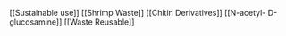 [[Sustainable use]]
[[Shrimp Waste]]
[[Chitin Derivatives]]
[[N-acetyl- D-glucosamine]]
[[Waste Reusable]]
